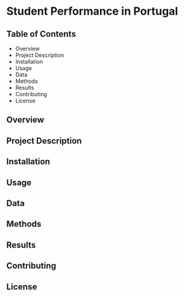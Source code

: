 # Student Performance in Portugal

## Table of Contents
- Overview
- Project Description
- Installation
- Usage
- Data
- Methods
- Results
- Contributing
- License

## Overview


## Project Description


## Installation


## Usage


## Data


## Methods


## Results


## Contributing


## License

